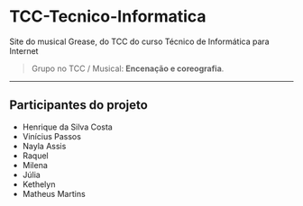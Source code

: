 # TCC-Tecnico-Informatica

Site do musical Grease, do TCC do curso Técnico de Informática para Internet


> Grupo no TCC / Musical: **Encenação e coreografia**.

---

## Participantes do projeto
* Henrique da Silva Costa
* Vinícius Passos
* Nayla Assis
* Raquel
* Milena
* Júlia
* Kethelyn
* Matheus Martins


<!-- Link do [Trabalho de Conclução de Curso](https://henrique-sc.github.io/TCC-Tecnico-Informatica/).-->
